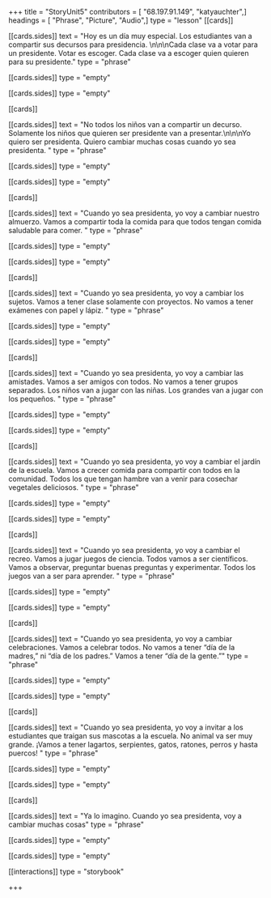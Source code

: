+++
title = "StoryUnit5"
contributors = [ "68.197.91.149", "katyauchter",]
headings = [ "Phrase", "Picture", "Audio",]
type = "lesson"
[[cards]]

[[cards.sides]]
text = "Hoy es un día muy especial. Los estudiantes van a compartir sus decursos para presidencia. \n\n\nCada clase va a votar para un presidente. Votar es escoger. Cada clase va a escoger quien quieren para su presidente."
type = "phrase"

[[cards.sides]]
type = "empty"

[[cards.sides]]
type = "empty"

[[cards]]

[[cards.sides]]
text = "No todos los niños van a compartir un decurso. Solamente los niños que quieren ser presidente van a presentar.\n\n\nYo quiero ser presidenta. Quiero cambiar muchas cosas cuando yo sea presidenta. "
type = "phrase"

[[cards.sides]]
type = "empty"

[[cards.sides]]
type = "empty"

[[cards]]

[[cards.sides]]
text = "Cuando yo sea presidenta, yo voy a cambiar nuestro almuerzo. Vamos a compartir toda la comida para que todos tengan comida saludable para comer. "
type = "phrase"

[[cards.sides]]
type = "empty"

[[cards.sides]]
type = "empty"

[[cards]]

[[cards.sides]]
text = "Cuando yo sea presidenta, yo voy a cambiar los sujetos. Vamos a tener clase solamente con proyectos. No vamos a tener exámenes con papel y lápiz. "
type = "phrase"

[[cards.sides]]
type = "empty"

[[cards.sides]]
type = "empty"

[[cards]]

[[cards.sides]]
text = "Cuando yo sea presidenta, yo voy a cambiar las amistades. Vamos a ser amigos con todos. No vamos a tener grupos separados. Los niños van a jugar con las niñas. Los grandes van a jugar con los pequeños. "
type = "phrase"

[[cards.sides]]
type = "empty"

[[cards.sides]]
type = "empty"

[[cards]]

[[cards.sides]]
text = "Cuando yo sea presidenta, yo voy a cambiar el jardín de la escuela.  Vamos a crecer comida para compartir con todos en la comunidad. Todos los que tengan hambre van a venir para cosechar vegetales deliciosos.  "
type = "phrase"

[[cards.sides]]
type = "empty"

[[cards.sides]]
type = "empty"

[[cards]]

[[cards.sides]]
text = "Cuando yo sea presidenta, yo voy a cambiar el recreo. Vamos a jugar juegos de ciencia. Todos vamos a ser científicos. Vamos a observar, preguntar buenas preguntas y experimentar. Todos los juegos van a ser para aprender.   "
type = "phrase"

[[cards.sides]]
type = "empty"

[[cards.sides]]
type = "empty"

[[cards]]

[[cards.sides]]
text = "Cuando yo sea presidenta, yo voy a cambiar celebraciones. Vamos a celebrar todos. No vamos a tener “día de la madres,” ni “día de los padres.” Vamos a tener “día de la gente.”"
type = "phrase"

[[cards.sides]]
type = "empty"

[[cards.sides]]
type = "empty"

[[cards]]

[[cards.sides]]
text = "Cuando yo sea presidenta, yo voy a invitar a los estudiantes que traigan sus mascotas a la escuela. No animal va ser muy grande.  ¡Vamos a tener lagartos, serpientes, gatos, ratones, perros y hasta puercos! "
type = "phrase"

[[cards.sides]]
type = "empty"

[[cards.sides]]
type = "empty"

[[cards]]

[[cards.sides]]
text = "Ya lo imagino. Cuando yo sea presidenta, voy a cambiar muchas cosas"
type = "phrase"

[[cards.sides]]
type = "empty"

[[cards.sides]]
type = "empty"

[[interactions]]
type = "storybook"

+++
